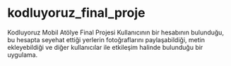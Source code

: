 # kodluyoruz_final_proje
Kodluyoruz Mobil Atölye Final Projesi
Kullanıcının bir hesabının bulunduğu, bu hesapta seyehat ettiği yerlerin fotoğraflarını
paylaşabildiği, metin ekleyebildiği ve diğer kullanıcılar ile etkileşim halinde bulunduğu
bir uygulama.
